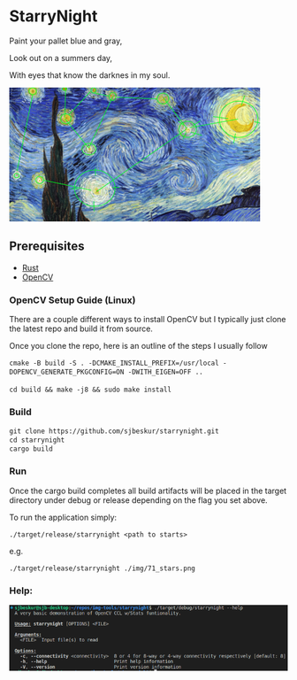 # StarryNight
Paint your pallet blue and gray, 

Look out on a summers day,

With eyes that know the darknes in my soul.

![image](img/vincent.png)

## Prerequisites
- [Rust](https://www.rust-lang.org/)
- [OpenCV](https://github.com/opencv/opencv)

### OpenCV Setup Guide (Linux)
There are a couple different ways to install OpenCV but I typically just clone the latest repo and build it from source.

Once you clone the repo, here is an outline of the steps I usually follow
```
cmake -B build -S . -DCMAKE_INSTALL_PREFIX=/usr/local -DOPENCV_GENERATE_PKGCONFIG=ON -DWITH_EIGEN=OFF ..

cd build && make -j8 && sudo make install
```


### Build 
```
git clone https://github.com/sjbeskur/starrynight.git
cd starrynight
cargo build
```

### Run
Once the cargo build completes all build artifacts will be placed in the target directory under debug or release depending on the flag you set above.

To run the application simply:
```
./target/release/starrynight <path to starts>
```

e.g.
```
./target/release/starrynight ./img/71_stars.png
```

### Help:

![help](img/help.png)